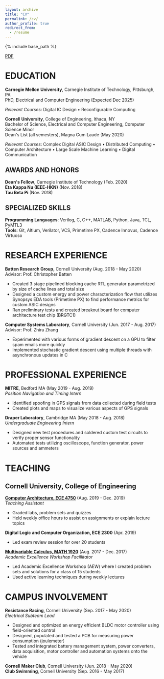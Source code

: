 ```yaml
---
layout: archive
title: "CV"
permalink: /cv/
author_profile: true
redirect_from:
  - /resume
---
```


{% include base_path %}

[PDF](../files/Eric_Tang_CV.pdf)

EDUCATION
======
**Carnegie Mellon University**, Carnegie Institute of Technology, Pittsburgh, PA  
PhD, Electrical and Computer Engineering (Expected Dec 2025)

*Relevant Courses*: Digital IC Design • Reconfigurable Computing

**Cornell University**, College of Engineering, Ithaca, NY  
Bachelor of Science, Electrical and Computer Engineering, Computer Science Minor   
Dean's List (all semesters), Magna Cum Laude (May 2020)

*Relevant Courses*: Complex Digital ASIC Design • Distributed Computing • Computer Architecture • Large Scale Machine Learning • Digital Communication

## AWARDS AND HONORS
**Dean's Fellow**, Carnegie Institute of Technology (Feb. 2020)  
**Eta Kappa Nu (IEEE-HKN)** (Nov. 2018)  
**Tau Beta Pi** (Nov. 2018) 

## SPECIALIZED SKILLS
**Programming Languages**: Verilog, C, C++, MATLAB, Python, Java, TCL, PyMTL3  
**Tools**: Git, Altium, Verilator, VCS, Primetime PX, Cadence Innovus, Cadence Virtuoso

RESEARCH EXPERIENCE
======
**Batten Research Group**, Cornell University (Aug. 2018 - May 2020)  
Advisor: Prof. Christopher Batten
*	Created 3 stage pipelined blocking cache RTL generator parametrized by size of cache lines and total size  
*	Designed a custom energy and power characterization flow that utilizes Synopsys EDA tools (Primetime PX) to find performance metrics for custom ASIC designs  
*	Ran preliminary tests and created breakout board for computer architecture test chip (BRGTC1)  

**Computer Systems Laboratory**, Cornell University (Jun. 2017 - Aug. 2017)     
Advisor: Prof. Zhiru Zhang
* Experimented with various forms of gradient descent on a GPU to filter spam emails more quickly
* Implemented stochastic gradient descent using multiple threads with asynchronous updates in C

PROFESSIONAL EXPERIENCE
=====
**MITRE**, Bedford MA (May 2019 - Aug. 2019)  
*Position Navigation and Timing Intern*
*	Identified spoofing in GPS signals from data collected during field tests
*	Created plots and maps to visualize various aspects of GPS signals

**Draper Laboratory**, Cambridge MA (May 2018 - Aug. 2018)  
*Undergraduate Engineering Intern*	 
*	Designed new test procedures and soldered custom test circuits to verify proper sensor functionality
*	Automated tests utilizing oscilloscope, function generator, power sources and ammeters

TEACHING
=====
## Cornell University, College of Engineering
[**Computer Architecture, ECE 4750**](../teaching/2019-fall-teaching) (Aug. 2019 - Dec. 2019)  
*Teaching Assistant*
* Graded labs, problem sets and quizzes
* Held weekly office hours to assist on assignments or explain lecture topics

**Digital Logic and Computer Organization, ECE 2300** (Apr. 2019)  
* Led exam review session for over 20 students

[**Multivariable Calculus, MATH 1920**](../teaching/2017-fall-teaching) (Aug. 2017 - Dec. 2017)  
*Academic Excellence Workshop Facillitator*
* Led Academic Excellence Workshop (AEW) where I created problem sets and solutions for a class of 15 students
* Used active learning techniques during weekly lectures

CAMPUS INVOLVEMENT
======
**Resistance Racing**, Cornell University (Sep. 2017 - May 2020)  
*Electrical Subteam Lead*
*	Designed and optimized an energy efficient BLDC motor controller using field-oriented control
*	Designed, populated and tested a PCB for measuring power consumption (joulemeter) 
*	Tested and integrated battery management system, power converters, data acquisition, motor controller and automation systems onto the vehicle

**Cornell Maker Club**, Cornell University (Jun. 2018 - May 2020)  
**Club Swimming**, Cornell University (Sep. 2016 - May 2017)



